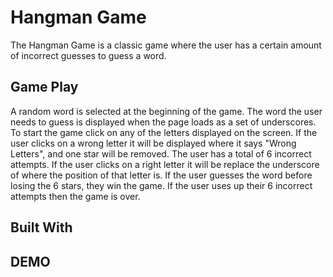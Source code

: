 # Hangman Game

The Hangman Game is a classic game where the user has a certain amount of incorrect guesses to guess a word.

## Game Play

A random word is selected at the beginning of the game. The word the user needs to guess is displayed when the page loads as a set of underscores. To start the game click on any of the letters displayed on the screen. If the user clicks on a wrong letter it will be displayed where it says "Wrong Letters", and one star will be removed. The user has a total of 6 incorrect attempts. If the user clicks on a right letter it will be replace the underscore of where the position of that letter is. If the user guesses the word before losing the 6 stars, they win the game. If the user uses up their 6 incorrect attempts then the game is over.

## Built With

## DEMO
